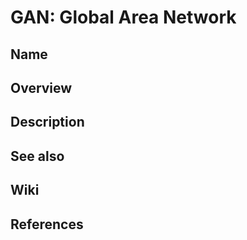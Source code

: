 # GAN: Global Area Network

## Name

## Overview

## Description

## See also

## Wiki

## References
